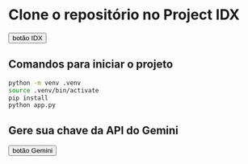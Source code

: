 # Clone o repositório no Project IDX
<button>
botão IDX
</button>

## Comandos para iniciar o projeto
```sh
python -m venv .venv
source .venv/bin/activate
pip install
python app.py
```

## Gere sua chave da API do Gemini
<button>
botão Gemini
</button>

